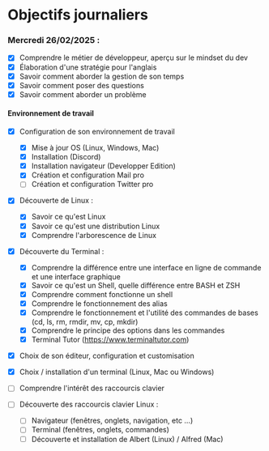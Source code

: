 # Objectifs journaliers

### Mercredi 26/02/2025 :

- [x] Comprendre le métier de développeur, aperçu sur le mindset du dev
- [x] Élaboration d'une stratégie pour l'anglais
- [x] Savoir comment aborder la gestion de son temps
- [x] Savoir comment poser des questions
- [x] Savoir comment aborder un problème

#### Environnement de travail

- [x] Configuration de son environnement de travail

  - [x] Mise à jour OS (Linux, Windows, Mac)
  - [x] Installation (Discord)
  - [x] Installation navigateur (Developper Edition)
  - [x] Création et configuration Mail pro
  - [ ] Création et configuration Twitter pro

- [x] Découverte de Linux :

  - [x] Savoir ce qu'est Linux
  - [x] Savoir ce qu'est une distribution Linux
  - [x] Comprendre l'arborescence de Linux

- [x] Découverte du Terminal :

  - [x] Comprendre la différence entre une interface en ligne de commande et une interface graphique
  - [x] Savoir ce qu'est un Shell, quelle différence entre BASH et ZSH
  - [x] Comprendre comment fonctionne un shell
  - [x] Comprendre le fonctionnement des alias
  - [x] Comprendre le fonctionnement et l'utilité des commandes de bases (cd, ls, rm, rmdir, mv, cp, mkdir)
  - [x] Comprendre le principe des options dans les commandes
  - [x] Terminal Tutor (https://www.terminaltutor.com)

- [x] Choix de son éditeur, configuration et customisation
- [x] Choix / installation d'un terminal (Linux, Mac ou Windows)

- [ ] Comprendre l'intérêt des raccourcis clavier
- [ ] Découverte des raccourcis clavier Linux :
  - [ ] Navigateur (fenêtres, onglets, navigation, etc …)
  - [ ] Terminal (fenêtres, onglets, commandes)
  - [ ] Découverte et installation de Albert (Linux) / Alfred (Mac)
